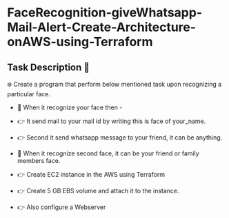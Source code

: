 # FaceRecognition-giveWhatsapp-Mail-Alert-Create-Architecture-onAWS-using-Terraform


## Task Description 📄 <br>

❄️ Create a program that perform below mentioned task upon recognizing a particular face. <br>

- 📌 When it recognize your face then - 
- 👉 It send mail to your mail id by writing this is face of your_name. 
- 👉 Second it send whatsapp message to your friend, it can be anything. 

- 📌 When it recognize second  face, it can be your friend or family members face.
- 👉 Create EC2 instance in the AWS using Terraform
- 👉 Create 5 GB EBS volume and attach it to the instance.
- 👉 Also configure a Webserver

















